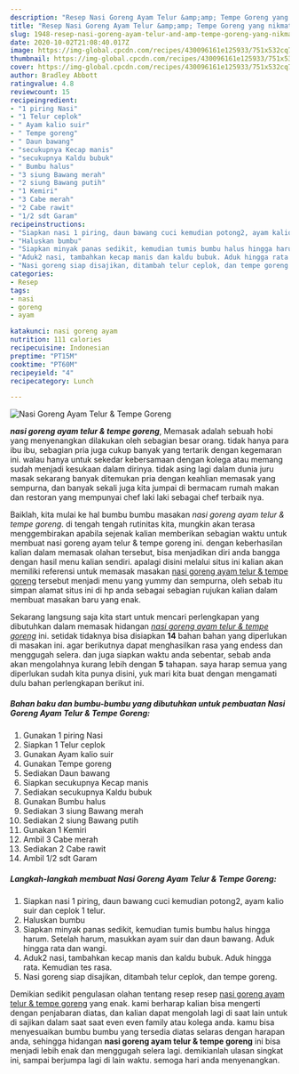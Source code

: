```yaml
---
description: "Resep Nasi Goreng Ayam Telur &amp;amp; Tempe Goreng yang nikmat"
title: "Resep Nasi Goreng Ayam Telur &amp;amp; Tempe Goreng yang nikmat"
slug: 1948-resep-nasi-goreng-ayam-telur-and-amp-tempe-goreng-yang-nikmat
date: 2020-10-02T21:08:40.017Z
image: https://img-global.cpcdn.com/recipes/430096161e125933/751x532cq70/nasi-goreng-ayam-telur-tempe-goreng-foto-resep-utama.jpg
thumbnail: https://img-global.cpcdn.com/recipes/430096161e125933/751x532cq70/nasi-goreng-ayam-telur-tempe-goreng-foto-resep-utama.jpg
cover: https://img-global.cpcdn.com/recipes/430096161e125933/751x532cq70/nasi-goreng-ayam-telur-tempe-goreng-foto-resep-utama.jpg
author: Bradley Abbott
ratingvalue: 4.8
reviewcount: 15
recipeingredient:
- "1 piring Nasi"
- "1 Telur ceplok"
- " Ayam kalio suir"
- " Tempe goreng"
- " Daun bawang"
- "secukupnya Kecap manis"
- "secukupnya Kaldu bubuk"
- " Bumbu halus"
- "3 siung Bawang merah"
- "2 siung Bawang putih"
- "1 Kemiri"
- "3 Cabe merah"
- "2 Cabe rawit"
- "1/2 sdt Garam"
recipeinstructions:
- "Siapkan nasi 1 piring, daun bawang cuci kemudian potong2, ayam kalio suir dan ceplok 1 telur."
- "Haluskan bumbu"
- "Siapkan minyak panas sedikit, kemudian tumis bumbu halus hingga harum. Setelah harum, masukkan ayam suir dan daun bawang. Aduk hingga rata dan wangi."
- "Aduk2 nasi, tambahkan kecap manis dan kaldu bubuk. Aduk hingga rata. Kemudian tes rasa."
- "Nasi goreng siap disajikan, ditambah telur ceplok, dan tempe goreng."
categories:
- Resep
tags:
- nasi
- goreng
- ayam

katakunci: nasi goreng ayam 
nutrition: 111 calories
recipecuisine: Indonesian
preptime: "PT15M"
cooktime: "PT60M"
recipeyield: "4"
recipecategory: Lunch

---
```



![Nasi Goreng Ayam Telur &amp; Tempe Goreng](https://img-global.cpcdn.com/recipes/430096161e125933/751x532cq70/nasi-goreng-ayam-telur-tempe-goreng-foto-resep-utama.jpg)

<b><i>nasi goreng ayam telur &amp; tempe goreng</i></b>, Memasak adalah sebuah hobi yang menyenangkan dilakukan oleh sebagian besar orang. tidak hanya para ibu ibu, sebagian pria juga cukup banyak yang tertarik dengan kegemaran ini. walau hanya untuk sekedar kebersamaan dengan kolega atau memang sudah menjadi kesukaan dalam dirinya. tidak asing lagi dalam dunia juru masak sekarang banyak ditemukan pria dengan keahlian memasak yang sempurna, dan banyak sekali juga kita jumpai di bermacam rumah makan dan restoran yang mempunyai chef laki laki sebagai chef terbaik nya.



Baiklah, kita mulai ke hal bumbu bumbu masakan <i>nasi goreng ayam telur &amp; tempe goreng</i>. di tengah tengah rutinitas kita, mungkin akan terasa menggembirakan apabila sejenak kalian memberikan sebagian waktu untuk membuat nasi goreng ayam telur &amp; tempe goreng ini. dengan keberhasilan kalian dalam memasak olahan tersebut, bisa menjadikan diri anda bangga dengan hasil menu kalian sendiri. apalagi disini melalui situs ini kalian akan memiliki referensi untuk memasak masakan <u>nasi goreng ayam telur &amp; tempe goreng</u> tersebut menjadi menu yang yummy dan sempurna, oleh sebab itu simpan alamat situs ini di hp anda sebagai sebagian rujukan kalian dalam membuat masakan baru yang enak.


Sekarang langsung saja kita start untuk mencari perlengkapan yang dibutuhkan dalam memasak hidangan <u><i>nasi goreng ayam telur &amp; tempe goreng</i></u> ini. setidak tidaknya bisa disiapkan <b>14</b> bahan bahan yang diperlukan di masakan ini. agar berikutnya dapat menghasilkan rasa yang endess dan menggugah selera. dan juga siapkan waktu anda sebentar, sebab anda akan mengolahnya kurang lebih dengan <b>5</b> tahapan. saya harap semua yang diperlukan sudah kita punya disini, yuk mari kita buat dengan mengamati dulu bahan perlengkapan berikut ini.

<!--inarticleads1-->

##### Bahan baku dan bumbu-bumbu yang dibutuhkan untuk pembuatan Nasi Goreng Ayam Telur &amp; Tempe Goreng:

1. Gunakan 1 piring Nasi
1. Siapkan 1 Telur ceplok
1. Gunakan  Ayam kalio suir
1. Gunakan  Tempe goreng
1. Sediakan  Daun bawang
1. Siapkan secukupnya Kecap manis
1. Sediakan secukupnya Kaldu bubuk
1. Gunakan  Bumbu halus
1. Sediakan 3 siung Bawang merah
1. Sediakan 2 siung Bawang putih
1. Gunakan 1 Kemiri
1. Ambil 3 Cabe merah
1. Sediakan 2 Cabe rawit
1. Ambil 1/2 sdt Garam




<!--inarticleads2-->

##### Langkah-langkah membuat Nasi Goreng Ayam Telur &amp; Tempe Goreng:

1. Siapkan nasi 1 piring, daun bawang cuci kemudian potong2, ayam kalio suir dan ceplok 1 telur.
1. Haluskan bumbu
1. Siapkan minyak panas sedikit, kemudian tumis bumbu halus hingga harum. Setelah harum, masukkan ayam suir dan daun bawang. Aduk hingga rata dan wangi.
1. Aduk2 nasi, tambahkan kecap manis dan kaldu bubuk. Aduk hingga rata. Kemudian tes rasa.
1. Nasi goreng siap disajikan, ditambah telur ceplok, dan tempe goreng.




Demikian sedikit pengulasan olahan tentang resep resep <u>nasi goreng ayam telur &amp; tempe goreng</u> yang enak. kami berharap kalian bisa mengerti dengan penjabaran diatas, dan kalian dapat mengolah lagi di saat lain untuk di sajikan dalam saat saat even even family atau kolega anda. kamu bisa menyesuaikan bumbu bumbu yang tersedia diatas selaras dengan harapan anda, sehingga hidangan <b>nasi goreng ayam telur &amp; tempe goreng</b> ini bisa menjadi lebih enak dan menggugah selera lagi. demikianlah ulasan singkat ini, sampai berjumpa lagi di lain waktu. semoga hari anda menyenangkan.

